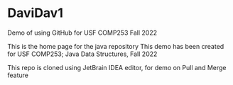 # DaviDav1
Demo of using GitHub for USF COMP253 Fall 2022 

This is the home page for the java repository 
This demo has been created for USF COMP253; Java Data Structures, Fall 2022 

This repo is cloned using JetBrain IDEA editor, for demo on Pull and Merge feature 
